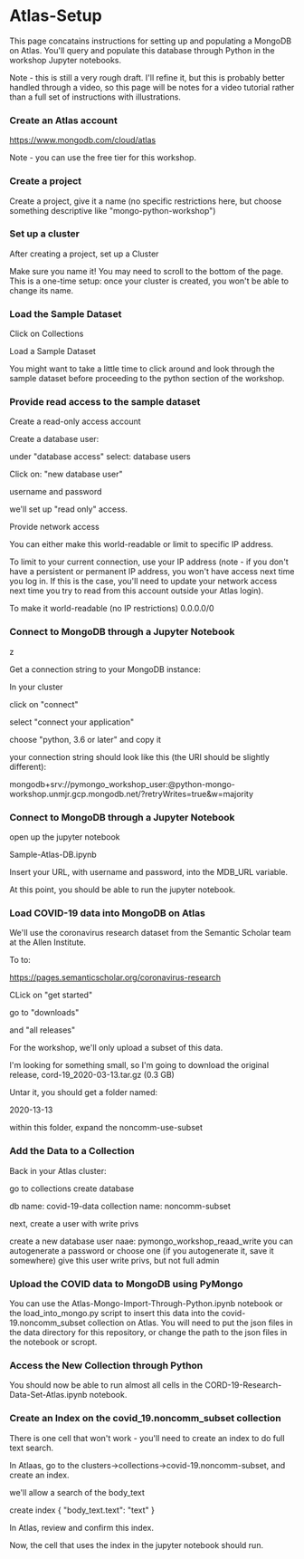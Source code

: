 # Atlas-Setup

This page concatains instructions for setting up and populating a MongoDB on Atlas. You'll query and populate this database through Python in the workshop Jupyter notebooks. 

Note - this is still a very rough draft. I'll refine it, but this is probably better handled through a video, so this page will be notes for a video tutorial rather than a full set of instructions with illustrations. 

### Create an Atlas account

https://www.mongodb.com/cloud/atlas

Note - you can use the free tier for this workshop. 

### Create a project

Create a project, give it a name (no specific restrictions here, but choose something descriptive like "mongo-python-workshop")

### Set up a cluster

After creating a project, set up a Cluster 

Make sure you name it! You may need to scroll to the bottom of the page. 
This is a one-time setup: once your cluster is created, you won't be able to change its name.

### Load the Sample Dataset

Click on Collections

Load a Sample Dataset

You might want to take a little time to click around and look through the sample dataset before proceeding to the python section of the workshop. 

### Provide read access to the sample dataset

Create a read-only access account

Create a database user:

under "database access" select: database users

Click on: "new database user"

username and password

we'll set up "read only" access. 

Provide network access

You can either make this world-readable or limit to specific IP address.

To limit to your current connection, use your IP address (note - if you don't have a persistent or permanent IP address, you won't have access next time you log in. If this is the case, you'll need to update your network access next time you try to read from this account outside your Atlas login).

To make it world-readable (no IP restrictions)
0.0.0.0/0

### Connect to MongoDB through a Jupyter Notebook
z

Get a connection string to your MongoDB instance: 

In your cluster

click on "connect"

select "connect your application"

choose "python, 3.6 or later" and copy it

your connection string should look like this (the URI should be slightly different):

mongodb+srv://pymongo_workshop_user:<password>@python-mongo-workshop.unmjr.gcp.mongodb.net/<dbname>?retryWrites=true&w=majority
	
### Connect to MongoDB through a Jupyter Notebook

open up the jupyter notebook

Sample-Atlas-DB.ipynb

Insert your URL, with username and password, into the MDB_URL variable.

At this point, you should be able to run the jupyter notebook.

### Load COVID-19 data into MongoDB on Atlas

We'll use the coronavirus research dataset from the Semantic Scholar team at the Allen Institute.

To to:

https://pages.semanticscholar.org/coronavirus-research

CLick on "get started"

go to "downloads"

and "all releases"

For the workshop, we'll only upload a subset of this data. 

I'm looking for something small, so I'm going to download the original release, cord-19_2020-03-13.tar.gz (0.3 GB)

Untar it, you should get a folder named: 

2020-13-13

within this folder, expand the noncomm-use-subset

### Add the Data to a Collection

Back in your Atlas cluster:

go to collections
create database

db name: covid-19-data
collection name: noncomm-subset

next, create a user with write privs

create a new database user
naae: pymongo_workshop_reaad_write
you can autogenerate a password or choose one
(if you autogenerate it, save it somewhere)
give this user write privs, but not full admin 

### Upload the COVID data to MongoDB using PyMongo

You can use the Atlas-Mongo-Import-Through-Python.ipynb notebook or the load_into_mongo.py script to insert this data into the covid-19.noncomm_subset collection on Atlas. You will need to put the json files in the data directory for this repository, or change the path to the json files in the notebook or scropt.  

### Access the New Collection through Python

You should now be able to run almost all cells in the CORD-19-Research-Data-Set-Atlas.ipynb notebook.


### Create an Index on the covid_19.noncomm_subset collection

There is one cell that won't work - you'll need to create an index to do full text search.

In Atlaas, go to the clusters->collections->covid-19.noncomm-subset, and create an index. 

we'll allow a search of the body_text

create index
{
  "body_text.text": "text"
}

In Atlas, review and confirm this index. 

Now, the cell that uses the index in the jupyter notebook should run. 
    
    














